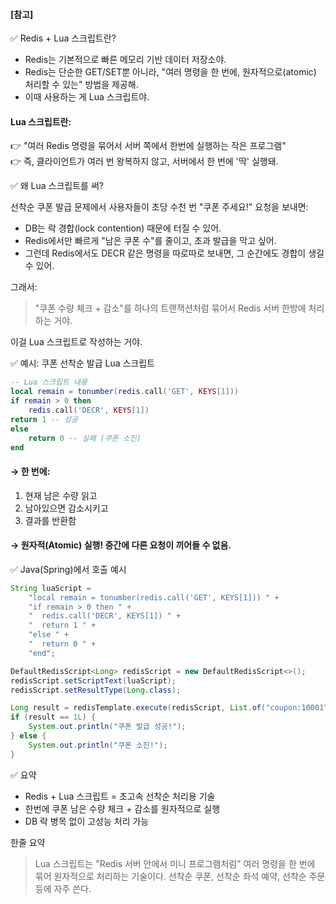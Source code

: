 #### [참고]
✅ Redis + Lua 스크립트란?
- Redis는 기본적으로 빠른 메모리 기반 데이터 저장소야.
- Redis는 단순한 GET/SET뿐 아니라, "여러 명령을 한 번에, 원자적으로(atomic) 처리할 수 있는" 방법을 제공해.
- 이때 사용하는 게 Lua 스크립트야.

#### Lua 스크립트란:
👉 "여러 Redis 명령을 묶어서 서버 쪽에서 한번에 실행하는 작은 프로그램"<br>
👉 즉, 클라이언트가 여러 번 왕복하지 않고, 서버에서 한 번에 '딱' 실행돼.

✅ 왜 Lua 스크립트를 써?

선착순 쿠폰 발급 문제에서
사용자들이 초당 수천 번 "쿠폰 주세요!" 요청을 보내면:
- DB는 락 경합(lock contention) 때문에 터질 수 있어.
- Redis에서만 빠르게 "남은 쿠폰 수"를 줄이고, 초과 발급을 막고 싶어.
- 그런데 Redis에서도 DECR 같은 명령을 따로따로 보내면, 그 순간에도 경합이 생길 수 있어.

그래서:
> "쿠폰 수량 체크 + 감소"를 하나의 트랜잭션처럼 묶어서 Redis 서버 한방에 처리하는 거야.

이걸 Lua 스크립트로 작성하는 거야.

✅ 예시: 쿠폰 선착순 발급 Lua 스크립트

```lua
-- Lua 스크립트 내용
local remain = tonumber(redis.call('GET', KEYS[1]))
if remain > 0 then
    redis.call('DECR', KEYS[1])
return 1 -- 성공
else
    return 0 -- 실패 (쿠폰 소진)
end
```

#### → 한 번에:
1. 현재 남은 수량 읽고
2. 남아있으면 감소시키고
3. 결과를 반환함
#### → 원자적(Atomic) 실행! 중간에 다른 요청이 끼어들 수 없음.

✅ Java(Spring)에서 호출 예시

```java
String luaScript =
    "local remain = tonumber(redis.call('GET', KEYS[1])) " +
    "if remain > 0 then " +
    "  redis.call('DECR', KEYS[1]) " +
    "  return 1 " +
    "else " +
    "  return 0 " +
    "end";

DefaultRedisScript<Long> redisScript = new DefaultRedisScript<>();
redisScript.setScriptText(luaScript);
redisScript.setResultType(Long.class);

Long result = redisTemplate.execute(redisScript, List.of("coupon:10001"));
if (result == 1L) {
    System.out.println("쿠폰 발급 성공!");
} else {
    System.out.println("쿠폰 소진!");
}
```
✅ 요약

- Redis + Lua 스크립트 = 초고속 선착순 처리용 기술
- 한번에 쿠폰 남은 수량 체크 + 감소를 원자적으로 실행
- DB 락 병목 없이 고성능 처리 가능

한줄 요약
> Lua 스크립트는 "Redis 서버 안에서 미니 프로그램처럼" 여러 명령을 한 번에 묶어 원자적으로 처리하는 기술이다. 선착순 쿠폰, 선착순 좌석 예약, 선착순 주문 등에 자주 쓴다.


